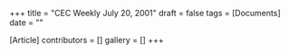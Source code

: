 +++
title = "CEC Weekly July 20, 2001"
draft = false
tags = [Documents]
date = ""

[Article]
contributors = []
gallery = []
+++